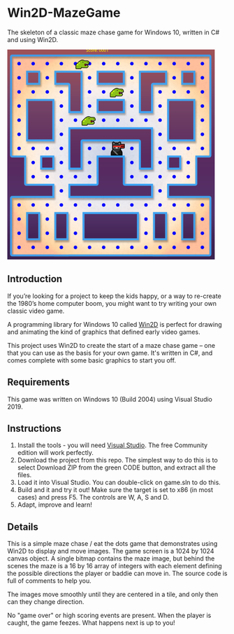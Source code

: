 # Win2D-MazeGame

The skeleton of a classic maze chase game for Windows 10, written in C# and using Win2D.

![](gamegridpic.png)

## Introduction

If you’re looking for a project to keep the kids happy, or a way to re-create the 1980’s home computer boom, you might want to try writing your own classic video game. 

A programming library for Windows 10 called [Win2D](https://github.com/Microsoft/Win2D) is perfect for drawing and animating the kind of graphics that defined early video games. 

This project uses Win2D to create the start of a maze chase game – one that you can use as the basis for your own game.  It's written in C#, and comes complete with some basic graphics to start you off.

## Requirements

This game was written on Windows 10 (Build 2004) using Visual Studio 2019.

## Instructions

1. Install the tools - you will need [Visual Studio](https://visualstudio.microsoft.com/). The free Community edition will work perfectly.
2. Download the project from this repo. The simplest way to do this is to select Download ZIP from the green CODE button, and extract all the files.
3. Load it into Visual Studio. You can double-click on game.sln to do this.
4. Build and it and try it out! Make sure the target is set to x86 (in most cases) and press F5. The controls are W, A, S and D.
5. Adapt, improve and learn!

## Details

This is a simple maze chase / eat the dots game that demonstrates using Win2D to display and move images.
The game screen is a 1024 by 1024 canvas object. A single bitmap contains the maze image, but behind the scenes the maze
is a 16 by 16 array of integers with each element defining the possible directions the player or baddie can 
move in. The source code is full of comments to help you.

The images move smoothly until they are centered in a tile, and only then can they change direction.

No "game over" or high scoring events are present. When the player is caught, the game feezes. What happens next is up to you!

